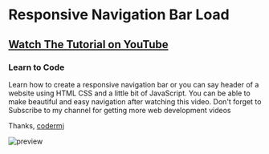 # Responsive Navigation Bar Load
## [Watch The Tutorial on YouTube](https://youtu.be/3Iy5hbURGOU)
### Learn to Code

Learn how to create a responsive navigation bar or you can say header of a website using HTML CSS and a little bit of JavaScript. You can be able to make beautiful and easy navigation after watching this video. Don't forget to Subscribe to my channel for getting more web development videos

Thanks,
[codermj](https://www.youtube.com/c/codermj)

![preview](https://user-images.githubusercontent.com/76812554/111759805-33461600-88c8-11eb-8c65-bb65512bc81f.jpg)
